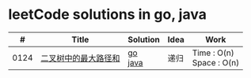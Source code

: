 # leetCode solutions in go, java
| #    | Title  | Solution| Idea | Work  |
| ---- | -------- | ------- | ---- | ------- |
| 0124    | [二叉树中的最大路径和](https://leetcode-cn.com/problems/binary-tree-maximum-path-sum/) |[go](./go/solution/0124.go)<br> [java](./java/src/_0124.java) | 递归 | Time   : O(n)<br>Space : O(n) |

